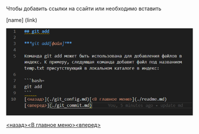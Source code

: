 Чтобы добавить ссылки на ссайти или необходимо вставить

[name] (link)

![screenshot](assets/Screenshot.PNG)

[<назад>](./git_status.md)[<В главное меню>](./readme.md)[<вперед>](./pictures.md)